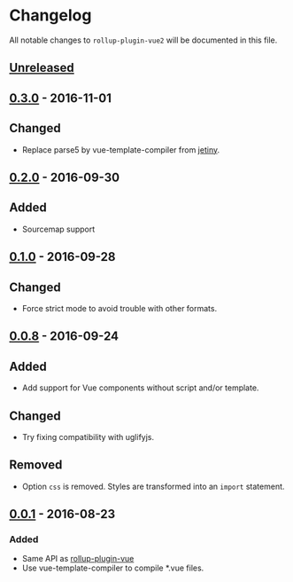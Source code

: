 # Changelog

All notable changes to `rollup-plugin-vue2` will be documented in this file.

## [Unreleased]

## [0.3.0] - 2016-11-01
## Changed
- Replace parse5 by vue-template-compiler from [jetiny](https://github.com/jetiny).

## [0.2.0] - 2016-09-30
## Added
- Sourcemap support

## [0.1.0] - 2016-09-28
## Changed
- Force strict mode to avoid trouble with other formats.

## [0.0.8] - 2016-09-24
## Added
- Add support for Vue components without script and/or template.

## Changed
- Try fixing compatibility with uglifyjs.

## Removed
- Option `css` is removed. Styles are transformed into an `import` statement.

## [0.0.1] - 2016-08-23
### Added
- Same API as [rollup-plugin-vue](https://github.com/znck/rollup-plugin-vue)
- Use vue-template-compiler to compile *.vue files.

[Unreleased]: https://github.com/thgh/rollup-plugin-vue2/compare/v0.3.0...HEAD
[0.3.0]: https://github.com/thgh/rollup-plugin-vue2/compare/v0.2.0...v0.3.0
[0.2.0]: https://github.com/thgh/rollup-plugin-vue2/compare/v0.1.0...v0.2.0
[0.1.0]: https://github.com/thgh/rollup-plugin-vue2/compare/v0.0.8...v0.1.0
[0.0.8]: https://github.com/thgh/rollup-plugin-vue2/compare/v0.0.1...v0.0.8
[0.0.1]: https://github.com/thgh/rollup-plugin-vue2/releases
